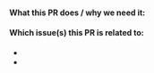 <!--
Please apply at most one applicable label from the below list to your PR.

- kind/feat
- kind/chore
- kind/fix

This will help us categorize your PR in the release note.

-->
#### What this PR does / why we need it:

<!--
Please explain your PR
-->

#### Which issue(s) this PR is related to:

<!--
Please link relevant issues to help with tracking.
-->

- 
- 
